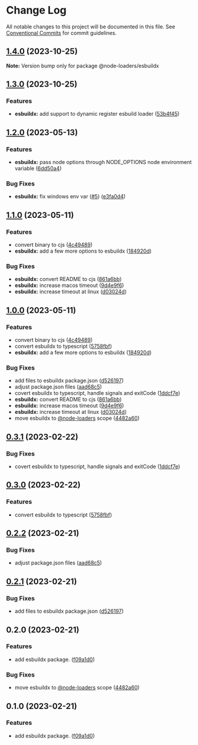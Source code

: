 # Change Log

All notable changes to this project will be documented in this file.
See [Conventional Commits](https://conventionalcommits.org) for commit guidelines.

## [1.4.0](https://github.com/node-loaders/loaders/compare/@node-loaders/esbuildx@1.3.0...@node-loaders/esbuildx@1.4.0) (2023-10-25)

**Note:** Version bump only for package @node-loaders/esbuildx





## [1.3.0](https://github.com/node-loaders/loaders/compare/@node-loaders/esbuildx@1.2.0...@node-loaders/esbuildx@1.3.0) (2023-10-25)


### Features

* **esbuildx:** add support to dynamic register esbuild loader ([53b4f45](https://github.com/node-loaders/loaders/commit/53b4f454d4a09bfd3aa85ac01a9605011f015626))



## [1.2.0](https://github.com/node-loaders/loaders/compare/@node-loaders/esbuildx@1.1.0...@node-loaders/esbuildx@1.2.0) (2023-05-13)


### Features

* **esbuildx:** pass node options through NODE_OPTIONS node environment variable ([6dd50a4](https://github.com/node-loaders/loaders/commit/6dd50a425e2493c18e5ae7a51cc9574b759c5c37))


### Bug Fixes

* **esbuildx:** fix windows env var  ([#5](https://github.com/node-loaders/loaders/issues/5)) ([e3fa0d4](https://github.com/node-loaders/loaders/commit/e3fa0d402eb75c255767764b04991d50a464bc60))



## [1.1.0](https://github.com/node-loaders/loaders/compare/@node-loaders/esbuildx@0.3.1...@node-loaders/esbuildx@1.1.0) (2023-05-11)


### Features

* convert binary to cjs ([4c49489](https://github.com/node-loaders/loaders/commit/4c49489b00790203080526d69e8fe09139961edd))
* **esbuildx:** add a few more options to esbuildx ([184920d](https://github.com/node-loaders/loaders/commit/184920d8b87c63b9e27194d7a5b41bda0f1a6225))


### Bug Fixes

* **esbuildx:** convert README to cjs ([861a6bb](https://github.com/node-loaders/loaders/commit/861a6bb6d0e5b3634c3f9a2d66d8549ce1ab5f4f))
* **esbuildx:** increase macos timeout ([9d4e9f6](https://github.com/node-loaders/loaders/commit/9d4e9f63d65e8b3ffa7ea7230bfad125baf6cf14))
* **esbuildx:** increase timeout at linux ([d03024d](https://github.com/node-loaders/loaders/commit/d03024d99ea51051d1dab2523706b3bc3d369bcb))



## [1.0.0](https://github.com/node-loaders/loaders/compare/esbuildx@0.1.0...esbuildx@1.0.0) (2023-05-11)


### Features

* convert binary to cjs ([4c49489](https://github.com/node-loaders/loaders/commit/4c49489b00790203080526d69e8fe09139961edd))
* convert esbuildx to typescript ([5758fbf](https://github.com/node-loaders/loaders/commit/5758fbfdefd2131ebb5468e72401d5986a8dca6d))
* **esbuildx:** add a few more options to esbuildx ([184920d](https://github.com/node-loaders/loaders/commit/184920d8b87c63b9e27194d7a5b41bda0f1a6225))


### Bug Fixes

* add files to esbuildx package.json ([d526197](https://github.com/node-loaders/loaders/commit/d5261978547539183ad9af04f2bf5bb51366d91b))
* adjust package.json files ([aad68c5](https://github.com/node-loaders/loaders/commit/aad68c5ca71825bd2ddc403f1194daaeffb9dad4))
* covert esbuildx to typescript, handle signals and exitCode ([1ddcf7e](https://github.com/node-loaders/loaders/commit/1ddcf7e9d2843eefc3a83dd48134b2f74ffca7fb))
* **esbuildx:** convert README to cjs ([861a6bb](https://github.com/node-loaders/loaders/commit/861a6bb6d0e5b3634c3f9a2d66d8549ce1ab5f4f))
* **esbuildx:** increase macos timeout ([9d4e9f6](https://github.com/node-loaders/loaders/commit/9d4e9f63d65e8b3ffa7ea7230bfad125baf6cf14))
* **esbuildx:** increase timeout at linux ([d03024d](https://github.com/node-loaders/loaders/commit/d03024d99ea51051d1dab2523706b3bc3d369bcb))
* move esbuildx to [@node-loaders](https://github.com/node-loaders) scope ([4482a60](https://github.com/node-loaders/loaders/commit/4482a60d3080f0c27cf6e4bd1ca403d2c2a5c584))



## [0.3.1](https://github.com/node-loaders/loaders/compare/@node-loaders/esbuildx@0.3.0...@node-loaders/esbuildx@0.3.1) (2023-02-22)


### Bug Fixes

* covert esbuildx to typescript, handle signals and exitCode ([1ddcf7e](https://github.com/node-loaders/loaders/commit/1ddcf7e9d2843eefc3a83dd48134b2f74ffca7fb))



## [0.3.0](https://github.com/node-loaders/loaders/compare/@node-loaders/esbuildx@0.2.2...@node-loaders/esbuildx@0.3.0) (2023-02-22)


### Features

* convert esbuildx to typescript ([5758fbf](https://github.com/node-loaders/loaders/commit/5758fbfdefd2131ebb5468e72401d5986a8dca6d))



## [0.2.2](https://github.com/node-loaders/loaders/compare/@node-loaders/esbuildx@0.2.1...@node-loaders/esbuildx@0.2.2) (2023-02-21)


### Bug Fixes

* adjust package.json files ([aad68c5](https://github.com/node-loaders/loaders/commit/aad68c5ca71825bd2ddc403f1194daaeffb9dad4))



## [0.2.1](https://github.com/node-loaders/loaders/compare/@node-loaders/esbuildx@0.2.0...@node-loaders/esbuildx@0.2.1) (2023-02-21)


### Bug Fixes

* add files to esbuildx package.json ([d526197](https://github.com/node-loaders/loaders/commit/d5261978547539183ad9af04f2bf5bb51366d91b))



## 0.2.0 (2023-02-21)


### Features

* add esbuildx package. ([f09a1d0](https://github.com/node-loaders/loaders/commit/f09a1d0cc20de1685a2b8c52dce7cc86c0ad12e8))


### Bug Fixes

* move esbuildx to [@node-loaders](https://github.com/node-loaders) scope ([4482a60](https://github.com/node-loaders/loaders/commit/4482a60d3080f0c27cf6e4bd1ca403d2c2a5c584))



## 0.1.0 (2023-02-21)


### Features

* add esbuildx package. ([f09a1d0](https://github.com/node-loaders/loaders/commit/f09a1d0cc20de1685a2b8c52dce7cc86c0ad12e8))
